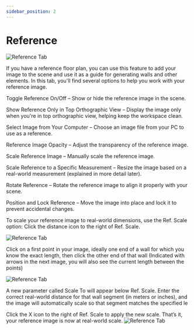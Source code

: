 ```yaml
---
sidebar_position: 2
---
```


# Reference


![Reference Tab](/assets/images/reference_tab.png)

If you have a reference floor plan, you can use this feature to add your image to the scene and use it as a guide for generating walls and other elements. In this tab, you'll find several options to help you work with your reference image.

Toggle Reference On/Off – Show or hide the reference image in the scene.


Show Reference Only in Top Orthographic View – Display the image only when you're in top orthographic view, helping keep the workspace clean.


Select Image from Your Computer – Choose an image file from your PC to use as a reference.


Reference Image Opacity – Adjust the transparency of the reference image.


Scale Reference Image – Manually scale the reference image.


Scale Reference to a Specific Measurement – Resize the image based on a real-world measurement (explained in more detail later).


Rotate Reference – Rotate the reference image to align it properly with your scene.


Position and Lock Reference – Move the image into place and lock it to prevent accidental changes.


To scale your reference image to real-world dimensions, use the Ref. Scale option:
Click the distance icon to the right of Ref. Scale.

![Reference Tab](/assets/images/scale_to_step1.png)

Click on a first point in your image, ideally one end of a wall for which you know the exact length, then click the other end of that wall (Indicated with arrows in the next image, you will also see the current length between the points)

![Reference Tab](/assets/images/scale_to_step2.png)


A new parameter called Scale To will appear below Ref. Scale. Enter the correct real-world distance for that wall segment (in meters or inches), and the image will automatically scale so that segment matches the specified le

Click the X icon to the right of Ref. Scale to apply the new scale. That’s it, your reference image is now at real-world scale.
![Reference Tab](/assets/images/scale_to_step3.png)